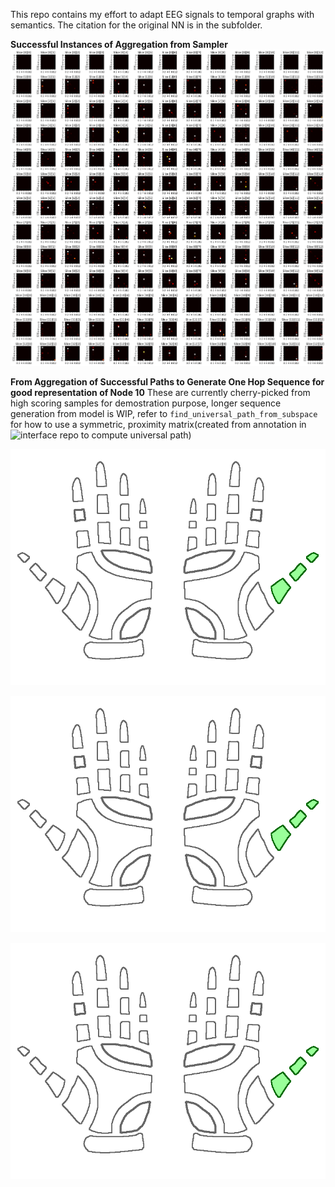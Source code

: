 This repo contains my effort to adapt EEG signals to temporal graphs with semantics.
The citation for the original NN is in the subfolder.

**Successful Instances of Aggregation from Sampler**
![successful instances from sampler](visuals/demo_memorymatrix.png)

**From Aggregation of Successful Paths to Generate One Hop Sequence for good representation of Node 10** These are currently cherry-picked from high scoring samples for demostration purpose, longer sequence generation from model is WIP, refer to `find_universal_path_from_subspace` for how to use a symmetric, proximity matrix(created from annotation in ![interface repo](https://github.com/Cheersbbg/Custom-BCI-Experiment-Generator) to compute universal path)

![samples for node 10](https://github.com/Cheersbbg/psyco_exp/blob/main/gooduniversalpath/4768_node_10%5B10%2C%201%2C%201%5D.gif)

![samples for node 10](https://github.com/Cheersbbg/psyco_exp/blob/main/gooduniversalpath/4699_node_10%5B10%2C%2010%2C%209%5D.gif)

![samples for node 10](https://github.com/Cheersbbg/psyco_exp/blob/main/gooduniversalpath/1373_node_10%5B10%2C%206%2C%206%5D.gif)


